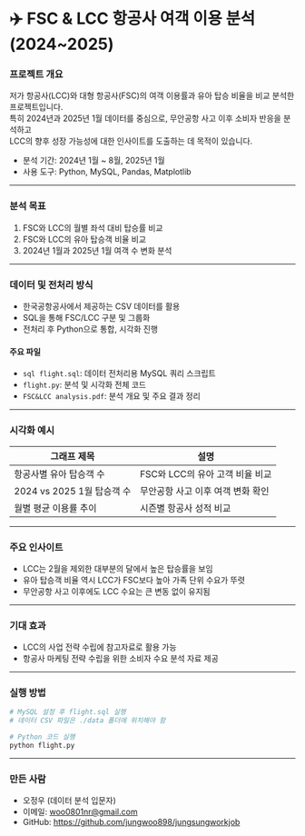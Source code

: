 # ✈️ FSC & LCC 항공사 여객 이용 분석 (2024~2025)

### 프로젝트 개요

저가 항공사(LCC)와 대형 항공사(FSC)의 여객 이용률과 유아 탑승 비율을 비교 분석한 프로젝트입니다.  
특히 2024년과 2025년 1월 데이터를 중심으로, 무안공항 사고 이후 소비자 반응을 분석하고  
LCC의 향후 성장 가능성에 대한 인사이트를 도출하는 데 목적이 있습니다.

- 분석 기간: 2024년 1월 ~ 8월, 2025년 1월
- 사용 도구: Python, MySQL, Pandas, Matplotlib

---

### 분석 목표

1. FSC와 LCC의 월별 좌석 대비 탑승률 비교  
2. FSC와 LCC의 유아 탑승객 비율 비교  
3. 2024년 1월과 2025년 1월 여객 수 변화 분석

---

### 데이터 및 전처리 방식

- 한국공항공사에서 제공하는 CSV 데이터를 활용
- SQL을 통해 FSC/LCC 구분 및 그룹화
- 전처리 후 Python으로 통합, 시각화 진행

#### 주요 파일
- `sql flight.sql`: 데이터 전처리용 MySQL 쿼리 스크립트
- `flight.py`: 분석 및 시각화 전체 코드
- `FSC&LCC analysis.pdf`: 분석 개요 및 주요 결과 정리

---

### 시각화 예시

| 그래프 제목              | 설명                                    
|--------------------------|-------------------------------------------
| 항공사별 유아 탑승객 수    | FSC와 LCC의 유아 고객 비율 비교           
| 2024 vs 2025 1월 탑승객 수| 무안공항 사고 이후 여객 변화 확인          
| 월별 평균 이용률 추이      | 시즌별 항공사 성적 비교                    

---

### 주요 인사이트

- LCC는 2월을 제외한 대부분의 달에서 높은 탑승률을 보임  
- 유아 탑승객 비율 역시 LCC가 FSC보다 높아 가족 단위 수요가 뚜렷  
- 무안공항 사고 이후에도 LCC 수요는 큰 변동 없이 유지됨

---

### 기대 효과

- LCC의 사업 전략 수립에 참고자료로 활용 가능  
- 항공사 마케팅 전략 수립을 위한 소비자 수요 분석 자료 제공

---

### 실행 방법

```bash
# MySQL 설정 후 flight.sql 실행
# 데이터 CSV 파일은 ./data 폴더에 위치해야 함

# Python 코드 실행
python flight.py
```

---

### 만든 사람

- 오정우 (데이터 분석 입문자)  
- 이메일: woo0801nr@gmail.com  
- GitHub: https://github.com/jungwoo898/jungsungworkjob
